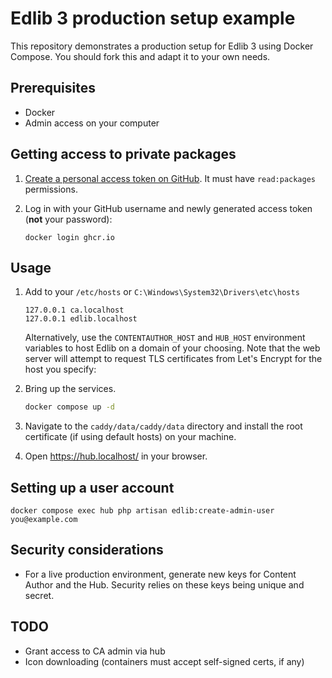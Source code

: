 # Edlib 3 production setup example

This repository demonstrates a production setup for Edlib 3 using Docker
Compose. You should fork this and adapt it to your own needs.

## Prerequisites

* Docker
* Admin access on your computer

## Getting access to private packages

1. [Create a personal access token on GitHub][1]. It must have `read:packages`
   permissions.

2. Log in with your GitHub username and newly generated access token (**not**
   your password):

   ```
   docker login ghcr.io
   ```

## Usage

1. Add to your `/etc/hosts` or `C:\Windows\System32\Drivers\etc\hosts`

   ```
   127.0.0.1 ca.localhost
   127.0.0.1 edlib.localhost
   ```

   Alternatively, use the `CONTENTAUTHOR_HOST` and `HUB_HOST` environment
   variables to host Edlib on a domain of your choosing. Note that the web
   server will attempt to request TLS certificates from Let's Encrypt for the
   host you specify:

2. Bring up the services.

   ```bash
   docker compose up -d
   ```

3. Navigate to the `caddy/data/caddy/data` directory and install the root
   certificate (if using default hosts) on your machine.

4. Open <https://hub.localhost/> in your browser.

## Setting up a user account

```
docker compose exec hub php artisan edlib:create-admin-user you@example.com
```

## Security considerations

* For a live production environment, generate new keys for Content Author and
  the Hub. Security relies on these keys being unique and secret.

## TODO

* Grant access to CA admin via hub
* Icon downloading (containers must accept self-signed certs, if any)


[1]: https://github.com/settings/tokens/new?scopes=read:packages&description=Edlib%20packages
